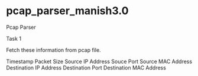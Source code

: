# pcap_parser_manish3.0
Pcap Parser


Task 1

Fetch these information from pcap file.

Timestamp
Packet Size
Source IP Address
Souce Port
Source MAC Address
Destination IP Address
Destination Port
Destination MAC Address
